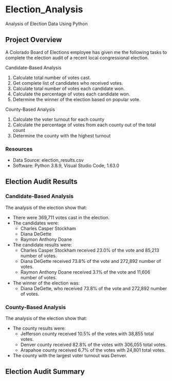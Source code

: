 # Election_Analysis
Analysis of Election Data Using Python 

## Project Overview
A Colorado Board of Elections employee has given me the following tasks to complete the election audit of a recent local congressional election. 

Candidate-Based Analysis
1. Calculate total number of votes cast.
2. Get complete list of candidates who received votes.
3. Calculate total number of votes each candidate won.
4. Calculate the percentage of votes each candidate won.
5. Determine the winner of the election based on popular vote.

County-Based Analysis
1. Calculate the voter turnout for each county
2. Calculate the percentage of votes from each county out of the total count
3. Determine the county with the highest turnout

### Resources
* Data Source: election_results.csv
* Software: Python 3.8.9, Visual Studio Code, 1.63.0

## Election Audit Results
### Candidate-Based Analysis
The analysis of the election show that:
* There were 369,711 votes cast in the election. 
* The candidates were:
  * Charles Casper Stockham
  * Diana DeGette
  * Raymon Anthony Doane
* The candidate results were: 
  * Charles Casper Stockham received 23.0% of the vote and 85,213 number of votes.
  * Diana DeGette received 73.8% of the vote and 272,892 number of votes.
  * Raymon Anthony Doane received 3.1% of the vote and 11,606 number of votes.
* The winner of the election was: 
  * Diana DeGette, who received 73.8% of the vote and 272,892 number of votes. 

### County-Based Analysis
The analysis of the election show that: 
* The county results were:
  * Jefferson county received 10.5% of the votes with 38,855 total votes.
  * Denver county received 82.8% of the votes with 306,055 total votes.
  * Arapahoe county received 6.7% of the votes with 24,801 total votes.
* The county with the largest voter turnout was Denver. 

## Election Audit Summary

